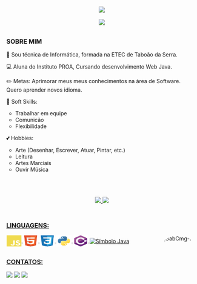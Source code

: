 <!--
**GabiCmg/GabiCmg** is a ✨ _special_ ✨ repository because its `README.md` (this file) appears on your GitHub profile.

Here are some ideas to get you started:

- 🔭 I’m currently working on ...
- 🌱 I’m currently learning ...
- 👯 I’m looking to collaborate on ...
- 🤔 I’m looking for help with ...
- 💬 Ask me about ...
- 📫 How to reach me: ...
- 😄 Pronouns: ...
- ⚡ Fun fact: ...
-->

##
##

<!--APRESENTAÇÃO-->

<div align=center>
  
  <br>
  
  <p align="center">
    <img src="https://readme-typing-svg.herokuapp.com/?lines=Hello,+World!+<3&font=Fira%10Code&center=true&width=800&height=30%22%3E&color=FC6D95">
  </p>
  
  <p align="center">
    <img src="https://readme-typing-svg.herokuapp.com/?lines=Me+chamo+Gabriela+Camargo.+Seja+Bem+Vindo+ao+meu+perfil!&font=Fira%10Code&center=true&width=800&height=30%22%3E&color=FC6D95">
  </p>
            
</div>

##
##


<!--SOBRE MIM-->

<div>
  <h3>SOBRE MIM</h3>
  <p> 🌱 Sou técnica de Informática, formada na ETEC de Taboão da Serra.</p>
  <p> 💻 Aluna do Instituto PROA, Cursando desenvolvimento Web Java. </p>
  <p> ✏️ Metas: Aprimorar meus meus conhecimentos na área de Software. Quero aprender novos idioma.</p>
  <p> 🤔 Soft Skills:</p>
  <ul style="list-style-type: circle">
      <li>Trabalhar em equipe</li>
      <li>Comunicão</li>
      <li>Flexibilidade</li>
  </ul>
  <p> 💕 Hobbies: </p>
    <ul style="list-style-type: circle">
      <li>Arte (Desenhar, Escrever, Atuar, Pintar, etc.)</li>
      <li>Leitura</li>
      <li>Artes Marciais</li>
      <li>Ouvir Música</li>
  </ul>
</div>

<!-- Linha -->
  
  ##

<br>

<!-- INFORMAÇÕES GITHUB -->

<br>

<!-- Mudar Nick: GabiCmg - Mudar tema (theme): Dracula/Dark/etc -->
<div align="center">
  <a href="https://github.com/GabiCmg">
  <img height="160em" src="https://github-readme-stats.vercel.app/api?username=GabiCmg&show_icons=true&theme=dracula&include_all_commits=true&count_private=true"/>
  <img height="160em" src="https://github-readme-stats.vercel.app/api/top-langs/?username=GabiCmg&layout=compact&langs_count=7&theme=dracula"/>
</div>

<br> 
  
<!-- LINHA -->
  
  ##
  
<!-- LINGUAGENS QUE CONHEÇO -->
  
<div style="display: inline_block">
  <h3>LINGUAGENS:</h3>
  <img align="center" alt="Símbolo JavaScript" height="30" width="40" src="https://raw.githubusercontent.com/devicons/devicon/master/icons/javascript/javascript-plain.svg">
  <img align="center" alt="Símbolo HTML" height="30" width="40" src="https://raw.githubusercontent.com/devicons/devicon/master/icons/html5/html5-original.svg">
  <img align="center" alt="Símbolo CSS" height="30" width="40" src="https://raw.githubusercontent.com/devicons/devicon/master/icons/css3/css3-original.svg">
  <img align="center" alt="Símbolo Python" height="30" width="40" src="https://raw.githubusercontent.com/devicons/devicon/master/icons/python/python-original.svg">
  <img align="center" alt="Símbolo Csharp" height="30" width="40" src="https://raw.githubusercontent.com/devicons/devicon/master/icons/csharp/csharp-original.svg">
  <img align="center" alt="Símbolo Java" height="30" width="40" src="https://cdn.jsdelivr.net/gh/devicons/devicon/icons/java/java-original.svg" />
  <!-- Mais Icons: https://devicon.dev/ -->
  <img align="right" alt="GabCmg-Pic" height="150" style="border-radius:50px;" src="https://i.pinimg.com/originals/0b/9a/4d/0b9a4d4abd9c024f363c646a267f80d4.gif">
</div>
 
<!-- LINHA -->
  
  ##
  
<!-- CONTATOS -->
  
<div> 
  <h3>CONTATOS:</h3>
  <!-- https://dev.to/envoy_/150-badges-for-github-pnk -->
  <!-- https://shields.io/ -->
  <a href="https://www.instagram.com/gabicamaroli/" target="_blank"><img src="https://img.shields.io/badge/-Instagram-%23E4405F?style=for-the-badge&logo=instagram&logoColor=white" target="_blank"></a>
  <a href = "mailto:gabriela.camaroli@gmail.com"><img src="https://img.shields.io/badge/-Gmail-%23333?style=for-the-badge&logo=gmail&logoColor=white" target="_blank"></a>
  <a href="https://www.linkedin.com/in/gabriela-c-oliveira-4b7078232/" target="_blank"><img src="https://img.shields.io/badge/-LinkedIn-%230077B5?style=for-the-badge&logo=linkedin&logoColor=white" target="_blank"></a> 
 
</div>
